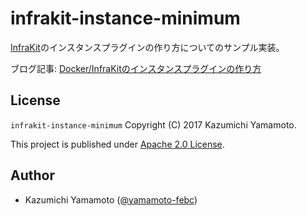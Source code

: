 # infrakit-instance-minimum

[InfraKit](https://github.com/docker/infrakit)のインスタンスプラグインの作り方についてのサンプル実装。  

ブログ記事: [Docker/InfraKitのインスタンスプラグインの作り方](http://febc-yamamoto.hatenablog.jp/entry/create-infrakit-instance-plugin)

## License

 `infrakit-instance-minimum` Copyright (C) 2017 Kazumichi Yamamoto.

  This project is published under [Apache 2.0 License](LICENSE.txt).
  
## Author

  * Kazumichi Yamamoto ([@yamamoto-febc](https://github.com/yamamoto-febc))

